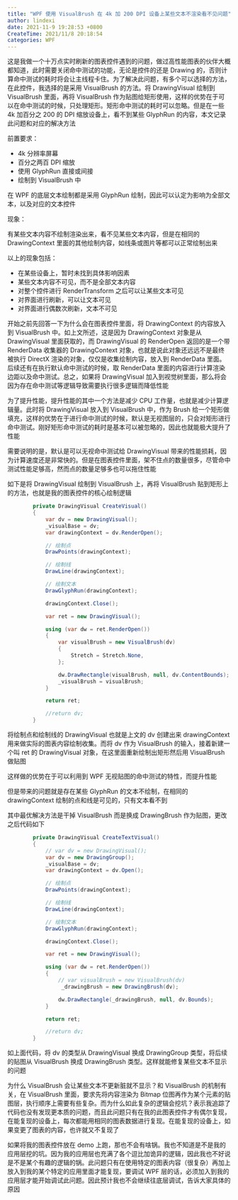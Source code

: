 ```yaml
---
title: "WPF 使用 VisualBrush 在 4k 加 200 DPI 设备上某些文本不渲染看不见问题"
author: lindexi
date: 2021-11-9 19:28:53 +0800
CreateTime: 2021/11/8 20:18:54
categories: WPF
---
```


这是我做一个十万点实时刷新的图表控件遇到的问题，做过高性能图表的伙伴大概都知道，此时需要关闭命中测试的功能，无论是控件的还是 Drawing 的，否则计算命中测试的耗时将会让主线程卡住。为了解决此问题，有多个可以选择的方法，在此控件，我选择的是采用 VisualBrush 的方法。将 DrawingVisual 绘制到 VisualBrush 里面，再将 VisualBrush 作为贴图给矩形使用，这样的优势在于可以在命中测试的时候，只处理矩形。矩形命中测试的耗时可以忽略。但是在一些 4k 加百分之 200 的 DPI 缩放设备上，看不到某些 GlyphRun 的内容，本文记录此问题和对应的解决方法

<!--more-->


<!-- CreateTime:2021/11/8 20:18:54 -->


<!-- 发布 -->

前置要求：

- 4k 分辨率屏幕
- 百分之两百 DPI 缩放
- 使用 GlyphRun 直接或间接
- 绘制到 VisualBrush 中

在 WPF 的底层文本绘制都是采用 GlyphRun 绘制，因此可以认定为影响为全部文本，以及对应的文本控件

现象：

有某些文本内容不绘制渲染出来，看不见某些文本内容，但是在相同的 DrawingContext 里面的其他绘制内容，如线条或图片等都可以正常绘制出来

以上的现象包括：

- 在某些设备上，暂时未找到具体影响因素
- 某些文本内容不可见，而不是全部文本内容
- 对整个控件进行 RenderTransform 之后可以让某些文本可见
- 对界面进行刷新，可以让文本可见
- 对界面进行偶数次刷新，文本不可见

开始之前先回答一下为什么会在图表控件里面，将 DrawingContext 的内容放入到 VisualBrush 中。如上文所述，这是因为 DrawingContext 对象是从 DrawingVisual 里面获取的，而 DrawingVisual 的 RenderOpen 返回的是一个带 RenderData 收集器的 DrawingContext 对象，也就是说此对象还远远不是最终被执行 DirectX 渲染的对象，仅仅是收集绘制内容，放入到 RenderData 里面。后续还有在执行默认命中测试的时候，取 RenderData 里面的内容进行计算渲染边距以及命中测试。总之，如果将 DrawingVisual 加入到视觉树里面，那么将会因为存在命中测试等逻辑导致需要执行很多逻辑而降低性能

为了提升性能，提升性能的其中一个方法是减少 CPU 工作量，也就是减少计算逻辑量。此时将 DrawingVisual 放入到 VisualBrush 中，作为 Brush 给一个矩形做填充，这样的优势在于进行命中测试的时候，默认是无视图层的，只会对矩形进行命中测试。刚好矩形命中测试的耗时是基本可以被忽略的，因此也就能极大提升了性能

需要说明的是，默认是可以无视命中测试给 DrawingVisual 带来的性能损耗，因为计算速度还是非常快的。但是在图表控件里面，架不住点的数量很多，尽管命中测试性能足够高，然而点的数量足够多也可以拖住性能

如下是将 DrawingVisual 绘制到 VisualBrush 上，再将 VisualBrush 贴到矩形上的方法，也就是我的图表控件的核心绘制逻辑

```csharp
        private DrawingVisual CreateVisual()
        {
            var dv = new DrawingVisual();
            _visualBase = dv;
            var drawingContext = dv.RenderOpen();

            // 绘制点
            DrawPoints(drawingContext);

            // 绘制线
            DrawLine(drawingContext);

            // 绘制文本
            DrawGlyphRun(drawingContext);

            drawingContext.Close();

            var ret = new DrawingVisual();

            using (var dw = ret.RenderOpen())
            {
                var visualBrush = new VisualBrush(dv)
                {
                    Stretch = Stretch.None,
                };

                dw.DrawRectangle(visualBrush, null, dv.ContentBounds);
                _visualBrush = visualBrush;
            }

            return ret;

            //return dv;
        }
```

将绘制点和绘制线的 DrawingVisual 也就是上文的 dv 创建出来 drawingContext 用来做实际的图表内容绘制收集。而将 dv 作为 VisualBrush 的输入，接着新建一个叫 ret 的 DrawingVisual 对象，在这里面重新绘制出矩形然后用 VisualBrush 做贴图

这样做的优势在于可以利用到 WPF 无视贴图的命中测试的特性，而提升性能

但是带来的问题就是存在某些 GlyphRun 的文本不绘制，在相同的 drawingContext 绘制的点和线是可见的，只有文本看不到

其中最优解决方法是干掉 VisualBrush 而是换成 DrawingBrush 作为贴图，更改之后代码如下

```csharp
        private DrawingVisual CreateTextVisual()
        {
        	// var dv = new DrawingVisual();
            var dv = new DrawingGroup();
            _visualBase = dv;
            var drawingContext = dv.Open();

            // 绘制点
            DrawPoints(drawingContext);

            // 绘制线
            DrawLine(drawingContext);

            // 绘制文本
            DrawGlyphRun(drawingContext);

            drawingContext.Close();

            var ret = new DrawingVisual();

            using (var dw = ret.RenderOpen())
            {
            	// var visualBrush = new VisualBrush(dv)
                 _drawingBrush = new DrawingBrush(dv);

                dw.DrawRectangle(_drawingBrush, null, dv.Bounds);
            }

            return ret;

            //return dv;
        }
```

如上面代码，将 dv 的类型从 DrawingVisual 换成 DrawingGroup 类型，将后续的贴图从 VisualBrush 换成 DrawingBrush 类型。这样就能修复某些文本不显示的问题

为什么 VisualBrush 会让某些文本不更新脏就不显示？和 VisualBrush 的机制有关，在 VisualBrush 里面，要求先将内容渲染为 Bitmap 位图再作为某个元素的贴图层，执行顺序上需要有些复杂。而为什么如此复杂的逻辑会挖坑？表示我追踪了代码也没有发现更本质的问题，而且此问题只有在我的此图表控件才有偶尔复现，在能复现的设备上，每次都能用相同的图表数据进行复现。在能复现的设备上，如果变更了图表的内容，也许就又不复现了

如果将我的图表控件放在 demo 上跑，那也不会有啥锅。我也不知道是不是我的应用层挖的坑。因为我的应用层也充满了各个逗比加诡异的逻辑，因此我也不好说是不是某个有趣的逻辑的锅。此问题只有在使用特定的图表内容（很复杂）再加上放入到我的某个特定的应用里面才能复现，要调试 WPF 层的话，必须加入到我的应用层才能开始调试此问题。因此预计我也不会继续往底层调试，告诉大家具体的原因

